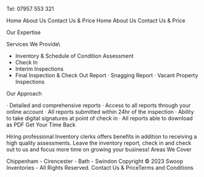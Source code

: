 Tel: 07957 553 321

Home
About Us
Contact Us & Price
Home
About Us
Contact Us & Price

Our Expertise

Services We Provide\

* Inventory & Schedule of Condition Assessment
* Check In
* Interim Inspections
* Final Inspection & Check Out Report 
· Snagging Report 
· Vacant Property Inspections

Our Approach

· Detailed and comprehensive reports 
· Access to all reports through your online account 
· All reports submitted within 24hr of the inspection
· Ability to take digital signatures at point of check in 
· All reports able to download as PDF 
Get Your Time Back

Hiring professional Inventory clerks offers benefits in addition to receiving a high quality assessments. Leave the  inventory report, check in and check out to us and focus more time on growing your business! 
Areas We Cover

Chippenham - Cirencester - Bath - Swindon 
Copyright © 2023 Swoop Inventories - All Rights Reserved.
Contact Us & PriceTerms and Conditions
